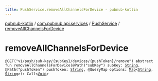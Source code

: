 ```yaml
---
title: PushService.removeAllChannelsForDevice - pubnub-kotlin
---
```


[pubnub-kotlin](../../index.html) / [com.pubnub.api.services](../index.html) / [PushService](index.html) / [removeAllChannelsForDevice](./remove-all-channels-for-device.html)

# removeAllChannelsForDevice

`@GET("v1/push/sub-key/{subKey}/devices/{pushToken}/remove") abstract fun removeAllChannelsForDevice(@Path("subKey") subKey: `[`String`](https://kotlinlang.org/api/latest/jvm/stdlib/kotlin/-string/index.html)`, @Path("pushToken") pushToken: `[`String`](https://kotlinlang.org/api/latest/jvm/stdlib/kotlin/-string/index.html)`, @QueryMap options: `[`Map`](https://kotlinlang.org/api/latest/jvm/stdlib/kotlin.collections/-map/index.html)`<`[`String`](https://kotlinlang.org/api/latest/jvm/stdlib/kotlin/-string/index.html)`, `[`String`](https://kotlinlang.org/api/latest/jvm/stdlib/kotlin/-string/index.html)`>): Call<`[`Void`](https://docs.oracle.com/javase/6/docs/api/java/lang/Void.html)`>`